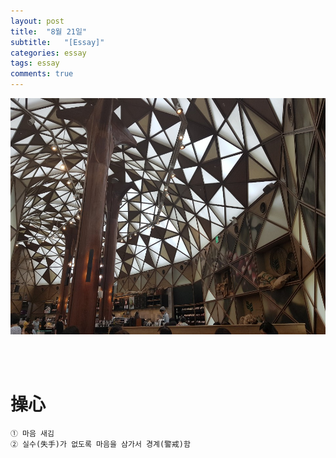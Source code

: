 ```yaml
---
layout: post
title:  "8월 21일"
subtitle:   "[Essay]"
categories: essay
tags: essay
comments: true
---
```




[![essay-logo_5](/assets/img/devlog/201908/essay-logo_5.jpg)]()

<br><br>


# 操心

```
① 마음 새김  
② 실수(失手)가 없도록 마음을 삼가서 경계(警戒)함
```



